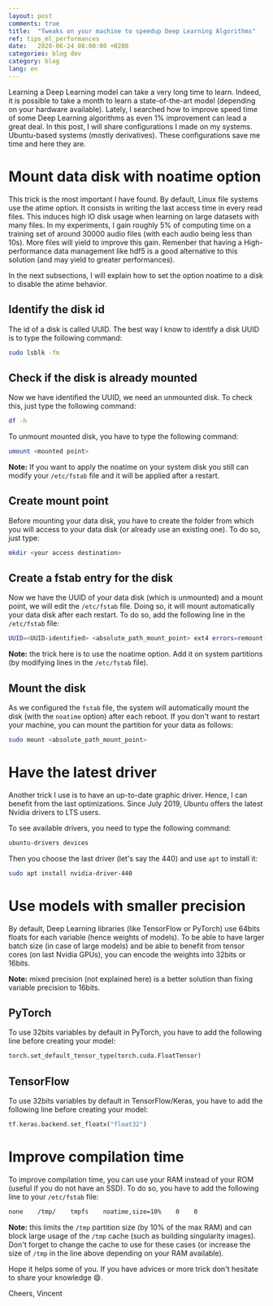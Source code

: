 ```yaml
---
layout: post
comments: true
title:  "Tweaks on your machine to speedup Deep Learning Algorithms"
ref: tips_ml_performances
date:   2020-06-24 08:00:00 +0200
categories: blog dev
category: blog
lang: en
---
```


Learning a Deep Learning model can take a very long time to learn.
Indeed, it is possible to take a month to learn a state-of-the-art model (depending on your hardware available).
Lately, I searched how to improve speed time of some Deep Learning algorithms as even 1% improvement can lead a great deal.
In this post, I will share configurations I made on my systems.
Ubuntu-based systems (mostly derivatives).
These configurations save me time and here they are.

# Mount data disk with noatime option
This trick is the most important I have found.
By default, Linux file systems use the atime option.
It consists in writing the last access time in every read files.
This induces high IO disk usage when learning on large datasets with many files.
In my experiments, I gain roughly 5% of computing time on a training set of around 30000 audio files (with each audio being less than 10s).
More files will yield to improve this gain.
Remenber that having a High-performance data management like hdf5 is a good alternative to this solution (and may yield to greater performances).

In the next subsections, I will explain how to set the option noatime to a disk to disable the atime behavior.

## Identify the disk id
The id of a disk is called UUID.
The best way I know to identify a disk UUID is to type the following command:
```bash
sudo lsblk -fm
```

## Check if the disk is already mounted
Now we have identified the UUID, we need an unmounted disk.
To check this, just type the following command:
```bash
df -h
```

To unmount mounted disk, you have to type the following command:
```bash
umount <mounted point>
```

**Note:** If you want to apply the noatime on your system disk you still can modify your `/etc/fstab` file and it will be applied after a restart.

## Create mount point
Before mounting your data disk, you have to create the folder from which you will access to your data disk (or already use an existing one).
To do so, just type:

```bash
mkdir <your access destination>
```

## Create a fstab entry for the disk
Now we have the UUID of your data disk (which is unmounted) and a mount point, we will edit the `/etc/fstab` file.
Doing so, it will mount automatically your data disk after each restart.
To do so, add the following line in the `/etc/fstab` file:
```bash
UUID=<UUID-identified> <absolute_path_mount_point> ext4 errors=remount-ro,noatime  0 0
```

**Note:** the trick here is to use the noatime option.
Add it on system partitions (by modifying lines in the `/etc/fstab` file).

## Mount the disk
As we configured the `fstab` file, the system will automatically mount the disk (with the `noatime` option) after each reboot.
If you don't want to restart your machine, you can mount the partition for your data as follows:

```bash
sudo mount <absolute_path_mount_point>
```

# Have the latest driver
Another trick I use is to have an up-to-date graphic driver.
Hence, I can benefit from the last optimizations.
Since July 2019, Ubuntu offers the latest Nvidia drivers to LTS users.

To see available drivers, you need to type the following command:
```bash
ubuntu-drivers devices
```

Then you choose the last driver (let's say the 440) and use `apt` to install it:
```bash
sudo apt install nvidia-driver-440
```

# Use models with smaller precision

By default, Deep Learning libraries (like TensorFlow or PyTorch) use 64bits floats for each variable (hence weights of models).
To be able to have larger batch size (in case of large models) and be able to benefit from tensor cores (on last Nvidia GPUs), you can encode the weights into 32bits or 16bits.

**Note:** mixed precision (not explained here) is a better solution than fixing variable precision to 16bits.

## PyTorch

To use 32bits variables by default in PyTorch, you have to add the following line before creating your model:
```python
torch.set_default_tensor_type(torch.cuda.FloatTensor)
```

## TensorFlow

To use 32bits variables by default in TensorFlow/Keras, you have to add the following line before creating your model:
```python
tf.keras.backend.set_floatx("float32")
```

# Improve compilation time

To improve compilation time, you can use your RAM instead of your ROM (useful if you do not have an SSD).
To do so, you have to add the following line to your `/etc/fstab` file:

```bash
none    /tmp/    tmpfs    noatime,size=10%    0    0
```

**Note:** this limits the `/tmp` partition size (by 10% of the max RAM) and can block large usage of the `/tmp` cache (such as building singularity images).
Don't forget to change the cache to use for these cases (or increase the size of `/tmp` in the line above depending on your RAM available).

Hope it helps some of you.
If you have advices or more trick don't hesitate to share your knowledge 😄.

Cheers, Vincent

